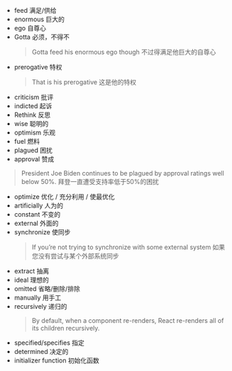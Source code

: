 - feed 满足/供给
- enormous 巨大的
- ego 自尊心
- Gotta 必须，不得不
  > Gotta feed his enormous ego though 不过得满足他巨大的自尊心
- prerogative 特权 
    > That is his prerogative 这是他的特权
-  criticism 批评 
-  indicted 起诉
-  Rethink 反思
-  wise 聪明的
-  optimism 乐观
-  fuel 燃料
-  plagued 困扰
-  approval 赞成
 > President Joe Biden continues to be plagued by approval ratings well below 50%.  拜登一直遭受支持率低于50%的困扰 
 - optimize 优化 / 充分利用 / 使最优化
 - artificially 人为的
 - constant 不变的
 - external 外面的
 - synchronize 使同步
   > If you’re not trying to synchronize with some external system 如果您没有尝试与某个外部系统同步
 - extract 抽离  
 - ideal 理想的
 - omitted 省略/删除/排除
 - manually 用手工
 - recursively 递归的
   > By default, when a component re-renders, React re-renders all of its children recursively. 
 - specified/specifies  指定  
 - determined 决定的
 - initializer function 初始化函数
